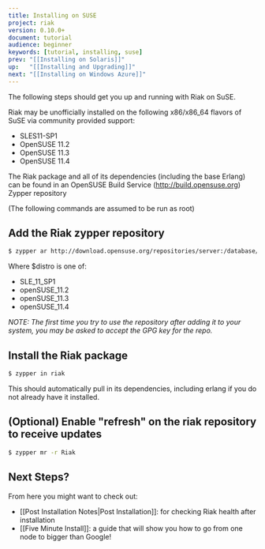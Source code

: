 ```yaml
---
title: Installing on SUSE
project: riak
version: 0.10.0+
document: tutorial
audience: beginner
keywords: [tutorial, installing, suse]
prev: "[[Installing on Solaris]]"
up:   "[[Installing and Upgrading]]"
next: "[[Installing on Windows Azure]]"
---
```


The following steps should get you up and running with Riak on SuSE.

Riak may be unofficially installed on the following x86/x86_64 flavors of SuSE via community provided support:

* SLES11-SP1
* OpenSUSE 11.2
* OpenSUSE 11.3
* OpenSUSE 11.4

The Riak package and all of its dependencies (including the base Erlang) can be found in an OpenSUSE Build Service (http://build.opensuse.org) Zypper repository

(The following commands are assumed to be run as root)

## Add the Riak zypper repository

```bash
$ zypper ar http://download.opensuse.org/repositories/server:/database/$distro Riak
```
Where $distro is one of:
* SLE_11_SP1
* openSUSE_11.2
* openSUSE_11.3
* openSUSE_11.4

_NOTE: The first time you try to use the repository after adding it to your system, you may be asked to accept the GPG key for the repo._

## Install the Riak package

```bash
$ zypper in riak
```

This should automatically pull in its dependencies, including erlang if you do
not already have it installed.

## (Optional) Enable "refresh" on the riak repository to receive updates

```bash
$ zypper mr -r Riak
```

## Next Steps?

From here you might want to check out:

* [[Post Installation Notes|Post Installation]]: for checking Riak health after installation
* [[Five Minute Install]]: a guide that will show you how to go from one node to bigger than Google!
